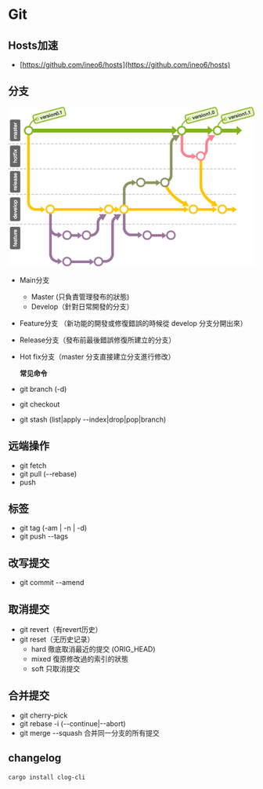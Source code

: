 # Git

## Hosts加速

* [https://github.com/ineo6/hosts](https://github.com/ineo6/hosts)

## 分支

![](../.gitbook/assets/git_workflow.png)

* Main分支
  * Master \(只負責管理發布的狀態\)
  * Develop（針對日常開發的分支）
* Feature分支 （新功能的開發或修復錯誤的時候從 develop 分支分開出來）
* Release分支（發布前最後錯誤修復所建立的分支）
* Hot fix分支（master 分支直接建立分支進行修改）

  **常见命令**

* git branch \(-d\)
* git checkout
* git stash \(list\|apply --index\|drop\|pop\|branch\)

## 远端操作

* git fetch 
* git pull \(--rebase\)
* push

## 标签

* git tag \(-am \| -n \| -d\)
* git push --tags

## 改写提交

* git commit --amend

## 取消提交

* git revert（有revert历史）
* git reset（无历史记录）
  * hard 徹底取消最近的提交 \(ORIG\_HEAD\)
  * mixed 復原修改過的索引的狀態
  * soft 只取消提交

## 合并提交

* git cherry-pick
* git rebase -i \(--continue\|--abort\)
* git merge --squash 合并同一分支的所有提交

## changelog

```text
cargo install clog-cli
```

